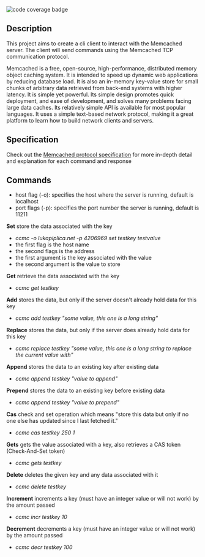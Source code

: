 ![code coverage badge](https://github.com/luka2220/memcached-cli-client/actions/workflows/ci.yaml/badge.svg)

## Description

This project aims to create a cli client to interact with the Memcached server. The client will send commands using the Memcached TCP communication protocol.

Memcached is a free, open-source, high-performance, distributed memory object caching system. It is intended to speed up dynamic web applications by reducing database load. 
It is also an in-memory key-value store for small chunks of arbitrary data retrieved from back-end systems with higher latency. It is simple yet powerful.
Its simple design promotes quick deployment, and ease of development, and solves many problems facing large data caches. Its relatively simple API is available for most popular languages.
It uses a simple text-based network protocol, making it a great platform to learn how to build network clients and servers.

## Specification

Check out the [Memcached protocol specification](https://github.com/memcached/memcached/blob/master/doc/protocol.txt) for more in-depth detail and explanation for each command and response

## Commands

- host flag (-o): specifies the host where the server is running, default is localhost
- port flags (-p): specifies the port number the server is running, default is 11211

**Set** store the data associated with the key <br>

- _ccmc -o lukapiplica.net -p 4206969 set testkey testvalue_
- the first flag is the host name
- the second flags is the address
- the first argument is the key associated with the value
- the second argument is the value to store

**Get** retrieve the data associated with the key <br>

- _ccmc get testkey_

**Add** stores the data, but only if the server doesn't already hold data for this key <br>

- _ccmc add testkey "some value, this one is a long string"_

**Replace** stores the data, but only if the server does already hold data for this key <br>

- _ccmc replace testkey "some value, this one is a long string to replace the current value with"_

**Append** stores the data to an existing key after existing data <br>

- _ccmc append testkey "value to append"_

**Prepend** stores the data to an existing key before existing data <br>

- _ccmc append testkey "value to prepend"_

**Cas** check and set operation which means "store this data but only if no one else has updated since I last fetched it." <br>

- _ccmc cas testkey 250 1_

**Gets** gets the value associated with a key, also retrieves a CAS token (Check-And-Set token) <br>

- _ccmc gets testkey_

**Delete** deletes the given key and any data associated with it <br>

- _ccmc delete testkey_

**Increment** increments a key (must have an integer value or will not work) by the amount passed <br>

- _ccmc incr testkey 10_

**Decrement** decrements a key (must have an integer value or will not work) by the amount passed <br>

- _ccmc decr testkey 100_
  

